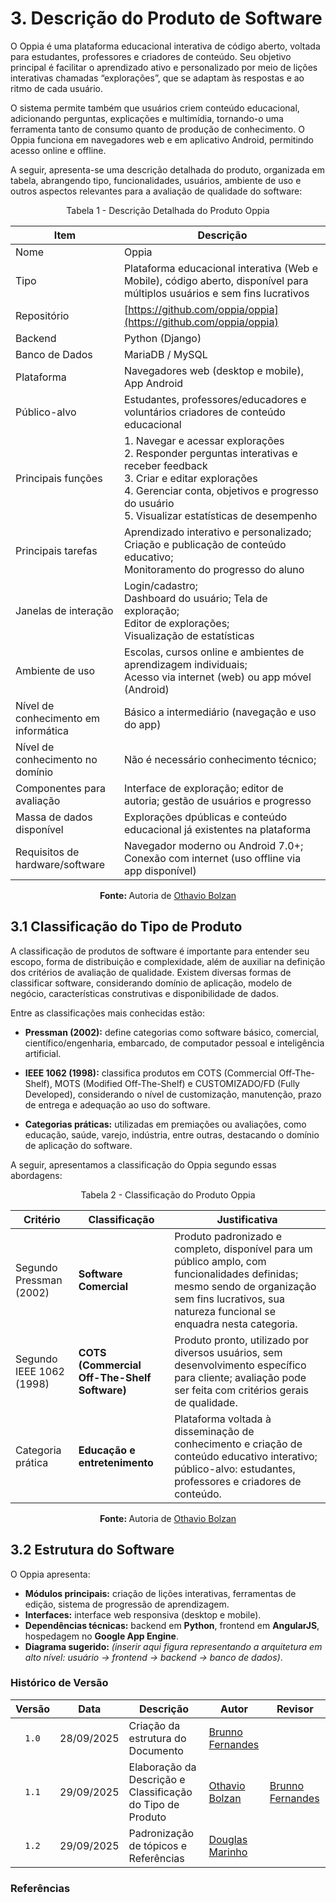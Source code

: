 # 3. Descrição do Produto de Software

O Oppia é uma plataforma educacional interativa de código aberto, voltada para estudantes, professores e criadores de conteúdo. Seu objetivo principal é facilitar o aprendizado ativo e personalizado por meio de lições interativas chamadas “explorações”, que se adaptam às respostas e ao ritmo de cada usuário.

O sistema permite também que usuários criem conteúdo educacional, adicionando perguntas, explicações e multimídia, tornando-o uma ferramenta tanto de consumo quanto de produção de conhecimento. O Oppia funciona em navegadores web e em aplicativo Android, permitindo acesso online e offline.

A seguir, apresenta-se uma descrição detalhada do produto, organizada em tabela, abrangendo tipo, funcionalidades, usuários, ambiente de uso e outros aspectos relevantes para a avaliação de qualidade do software:


<p align="center"> Tabela 1 - Descrição Detalhada do Produto Oppia </a> </p>


| Item | Descrição |
|------|-----------|
| Nome | Oppia |
| Tipo | Plataforma educacional interativa (Web e Mobile), código aberto, disponível para múltiplos usuários e sem fins lucrativos|
| Repositório | [https://github.com/oppia/oppia](https://github.com/oppia/oppia) |
| Backend | Python (Django) |
| Banco de Dados | MariaDB / MySQL |
| Plataforma | Navegadores web (desktop e mobile), App Android |
| Público-alvo | Estudantes, professores/educadores e voluntários criadores de conteúdo educacional |
| Principais funções | 1. Navegar e acessar explorações<br>2. Responder perguntas interativas e receber feedback<br>3. Criar e editar explorações<br>4. Gerenciar conta, objetivos e progresso do usuário<br>5. Visualizar estatísticas de desempenho |
| Principais tarefas | Aprendizado interativo e personalizado; <br> Criação e publicação de conteúdo educativo; <br> Monitoramento do progresso do aluno |
| Janelas de interação | Login/cadastro; <br> Dashboard do usuário; Tela de exploração; <br> Editor de explorações; <br> Visualização de estatísticas |
| Ambiente de uso | Escolas, cursos online e ambientes de aprendizagem individuais; <br> Acesso via internet (web) ou app móvel (Android) |
| Nível de conhecimento em informática | Básico a intermediário (navegação e uso do app) |
| Nível de conhecimento no domínio | Não é necessário conhecimento técnico; |
| Componentes para avaliação | Interface de exploração; editor de autoria; gestão de usuários e progresso |
| Massa de dados disponível | Explorações dpúblicas e conteúdo educacional já existentes na plataforma |
| Requisitos de hardware/software | Navegador moderno ou Android 7.0+; <br> Conexão com internet (uso offline via app disponível)

<p align="center"><b>Fonte: </b>Autoria de <a href="https://github.com/bolzanMGB">Othavio Bolzan</a></p>


## 3.1 Classificação do Tipo de Produto

A classificação de produtos de software é importante para entender seu escopo, forma de distribuição e complexidade, além de auxiliar na definição dos critérios de avaliação de qualidade.
Existem diversas formas de classificar software, considerando domínio de aplicação, modelo de negócio, características construtivas e disponibilidade de dados.

Entre as classificações mais conhecidas estão:

- **Pressman (2002):** define categorias como software básico, comercial, científico/engenharia, embarcado, de computador pessoal e inteligência artificial.

- **IEEE 1062 (1998):** classifica produtos em COTS (Commercial Off-The-Shelf), MOTS (Modified Off-The-Shelf) e CUSTOMIZADO/FD (Fully Developed), considerando o nível de customização, manutenção, prazo de entrega e adequação ao uso do software.

- **Categorias práticas:** utilizadas em premiações ou avaliações, como educação, saúde, varejo, indústria, entre outras, destacando o domínio de aplicação do software.

A seguir, apresentamos a classificação do Oppia segundo essas abordagens:


<p align="center"> Tabela 2 - Classificação do Produto Oppia </a> </p>

| Critério | Classificação | Justificativa |
|----------|---------------|---------------|
| Segundo Pressman (2002) | **Software Comercial** | Produto padronizado e completo, disponível para um público amplo, com funcionalidades definidas; mesmo sendo de organização sem fins lucrativos, sua natureza funcional se enquadra nesta categoria. |
| Segundo IEEE 1062 (1998) | **COTS (Commercial Off-The-Shelf Software)** | Produto pronto, utilizado por diversos usuários, sem desenvolvimento específico para cliente; avaliação pode ser feita com critérios gerais de qualidade. |
| Categoria prática | **Educação e entretenimento** | Plataforma voltada à disseminação de conhecimento e criação de conteúdo educativo interativo; público-alvo: estudantes, professores e criadores de conteúdo. |

<p align="center"><b>Fonte: </b>Autoria de <a href="https://github.com/bolzanMGB">Othavio Bolzan</a></p>

## 3.2 Estrutura do Software
O Oppia apresenta:  
- **Módulos principais:** criação de lições interativas, ferramentas de edição, sistema de progressão de aprendizagem.  
- **Interfaces:** interface web responsiva (desktop e mobile).  
- **Dependências técnicas:** backend em **Python**, frontend em **AngularJS**, hospedagem no **Google App Engine**.  
- **Diagrama sugerido:** *(inserir aqui figura representando a arquitetura em alto nível: usuário → frontend → backend → banco de dados)*.


### Histórico de Versão

| Versão | Data       | Descrição                                    | Autor                                          | Revisor |
| :----: | ---------- | -------------------------------------------- | ---------------------------------------------- | ------- |
|  `1.0` | 28/09/2025 | Criação da estrutura do Documento            | [Brunno Fernandes](https://github.com/brunnoff) |         |
|  `1.1` | 29/09/2025 | Elaboração da Descrição  e Classificação do Tipo de Produto          | [Othavio Bolzan](https://github.com/bolzanMGB) | [Brunno Fernandes](https://github.com/brunnoff)        |
|  `1.2` | 29/09/2025 | Padronização de tópicos e Referências          | [Douglas Marinho](https://github.com/M4RINH0) | |

### Referências
[^1]: RAMOS, Cristiane Soares. Processo de Avaliação de
Produto de Software. 2025. Disponível em: https://aprender3.unb.br/pluginfile.php/3230274/mod_resource/content/1/2025-2%20PROC%20AVAL%20PRODUTO.pdf.Acesso em: 29 set. 2025.

[^2]: Guerra, Ana Cervigni; Colombo, Regina Maria Thienne. Qualidade de produto de software. Disponível em: https://www.academia.edu/8349754/Qualidade_de_Produto_de_Software.Acesso em: 29 set. 2025.